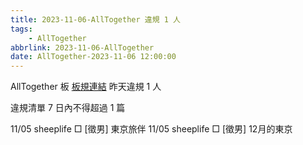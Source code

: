 ```yaml
---
title: 2023-11-06-AllTogether 違規 1 人
tags:
    - AllTogether
abbrlink: 2023-11-06-AllTogether
date: AllTogether-2023-11-06 12:00:00
---
```

AllTogether 板 [板規連結](https://www.ptt.cc/bbs/AllTogether/M.1643211430.A.5FB.html)
昨天違規 1 人
<!-- more -->

違規清單
7 日內不得超過 1 篇

11/05 sheeplife □ [徵男] 東京旅伴
11/05 sheeplife □ [徵男] 12月的東京